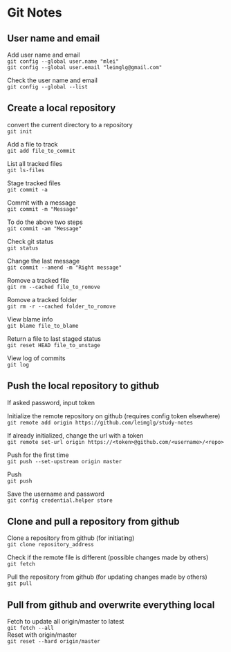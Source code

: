 Git Notes
=====================================

User name and email
-------------------------------------

Add user name and email  
`git config --global user.name "mlei"`  
`git config --global user.email "leimglg@gmail.com"`  

Check the user name and email  
`git config --global --list`  

Create a local repository
-------------------------------------

convert the current directory to a repository  
`git init`  

Add a file to track  
`git add file_to_commit`  

List all tracked files  
`git ls-files`  

Stage tracked files  
`git commit -a`  

Commit with a message  
`git commit -m "Message"`  

To do the above two steps  
`git commit -am "Message"`  

Check git status  
`git status`  

Change the last message  
`git commit --amend -m "Right message"`  

Romove a tracked file  
`git rm --cached file_to_romove`  

Romove a tracked folder  
`git rm -r --cached folder_to_romove`  

View blame info  
`git blame file_to_blame`  

Return a file to last staged status  
`git reset HEAD file_to_unstage`  

View log of commits  
`git log`  

Push the local repository to github
-------------------------------------
If asked password, input token  

Initialize the remote repository on github (requires config token elsewhere)  
`git remote add origin https://github.com/leimglg/study-notes`  

If already initialized, change the url with a token  
`git remote set-url origin https://<token>@github.com/<username>/<repo>`  

Push for the first time  
`git push --set-upstream origin master`  

Push  
`git push`  

Save the username and password  
`git config credential.helper store`  

Clone and pull a repository from github
-------------------------------------

Clone a repository from github (for initiating)  
`git clone repository_address`  

Check if the remote file is different (possible changes made by others)  
`git fetch`  

Pull the repository from github (for updating changes made by others)  
`git pull`  

Pull from github and overwrite everything local
------------------------------------------------------------

Fetch to update all origin/master to latest  
`git fetch --all`  
Reset with origin/master  
`git reset --hard origin/master`  

